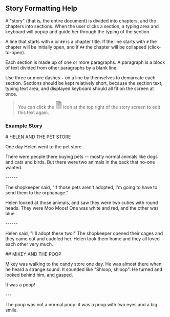 ## Story Formatting Help

A "story" (that is, the entire document) is divided into chapters, and
the chapters into sections. When the user clicks a section, a typing
area and keyboard will popup and guide her through the typing of the
section.

A line that starts with `#` or `##` is a chapter title. If the line
starts with `#` the chapter will be initially open, and if `##` the
chapter will be collapsed (click-to-open).

Each section is made up of one or more paragraphs. A paragraph is a
block of text divided from other paragraphs by a blank line.

Use three or more dashes `-` on a line by themselves to demarcate each
section.  Sections should be kept relatively short, because the section
text, typing text area, and displayed keyboard should all fit on the
screen at once.

> You can click the <img alt="document" src="img/document-icon.png" width="20">
> icon at the top right of the story screen to edit this text again.

### Example Story

<div class="example-story">

\# HELEN AND THE PET STORE

One day Helen went to the pet store.

There were people there buying pets -- mostly normal animals like
dogs and cats and birds. But there were two animals in the back
that no-one wanted.

\------

The shopkeeper said, "If those pets aren't adopted, I'm going to
have to send them to the orphanage."

Helen looked at those animals, and saw they were two cuties with
round heads. They were Moo Moos! One was white and red, and the
other was blue.

\------

Helen said, "I'll adopt these two!" The shopkeeper opened their
cages and they came out and cuddled her. Helen took them home and
they all loved each other very much.


\## MIKEY AND THE POOP

Mikey was walking to the candy store one day. He was almost there
when he heard a strange sound. It sounded like "Shloop, shloop".
He turned and looked behind him, and gasped.

It was a poop!

\---

The poop was not a normal poop: it was a poop with two eyes and a
big smile.

</div>

<!-- vim: set tw=72 : -->
